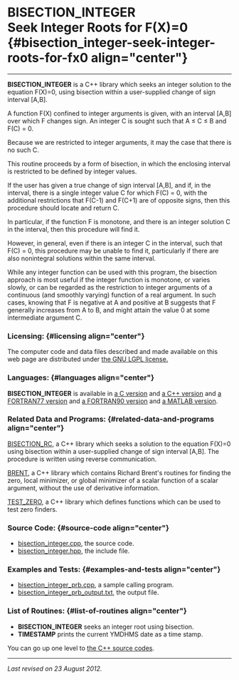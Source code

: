 BISECTION\_INTEGER\
Seek Integer Roots for F(X)=0 {#bisection_integer-seek-integer-roots-for-fx0 align="center"}
=============================

------------------------------------------------------------------------

**BISECTION\_INTEGER** is a C++ library which seeks an integer solution
to the equation F(X)=0, using bisection within a user-supplied change of
sign interval \[A,B\].

A function F(X) confined to integer arguments is given, with an interval
\[A,B\] over which F changes sign. An integer C is sought such that A ≤
C ≤ B and F(C) = 0.

Because we are restricted to integer arguments, it may the case that
there is no such C.

This routine proceeds by a form of bisection, in which the enclosing
interval is restricted to be defined by integer values.

If the user has given a true change of sign interval \[A,B\], and if, in
the interval, there is a single integer value C for which F(C) = 0, with
the additional restrictions that F(C-1) and F(C+1) are of opposite
signs, then this procedure should locate and return C.

In particular, if the function F is monotone, and there is an integer
solution C in the interval, then this procedure will find it.

However, in general, even if there is an integer C in the interval, such
that F(C) = 0, this procedure may be unable to find it, particularly if
there are also nonintegral solutions within the same interval.

While any integer function can be used with this program, the bisection
approach is most useful if the integer function is monotone, or varies
slowly, or can be regarded as the restriction to integer arguments of a
continuous (and smoothly varying) function of a real argument. In such
cases, knowing that F is negative at A and positive at B suggests that F
generally increases from A to B, and might attain the value 0 at some
intermediate argument C.

### Licensing: {#licensing align="center"}

The computer code and data files described and made available on this
web page are distributed under [the GNU LGPL
license.](../../txt/gnu_lgpl.txt)

### Languages: {#languages align="center"}

**BISECTION\_INTEGER** is available in [a C
version](../../c_src/bisection_integer/bisection_integer.html) and [a
C++ version](../../cpp_src/bisection_integer/bisection_integer.html) and
[a FORTRAN77
version](../../f77_src/bisection_integer/bisection_integer.html) and [a
FORTRAN90 version](../../f_src/bisection_integer/bisection_integer.html)
and [a MATLAB
version](../../m_src/bisection_integer/bisection_integer.html).

### Related Data and Programs: {#related-data-and-programs align="center"}

[BISECTION\_RC](../../cpp_src/bisection_rc/bisection_rc.html), a C++
library which seeks a solution to the equation F(X)=0 using bisection
within a user-supplied change of sign interval \[A,B\]. The procedure is
written using reverse communication.

[BRENT](../../cpp_src/brent/brent.html), a C++ library which contains
Richard Brent's routines for finding the zero, local minimizer, or
global minimizer of a scalar function of a scalar argument, without the
use of derivative information.

[TEST\_ZERO](../../cpp_src/test_zero/test_zero.html), a C++ library
which defines functions which can be used to test zero finders.

### Source Code: {#source-code align="center"}

-   [bisection\_integer.cpp](bisection_integer.cpp), the source code.
-   [bisection\_integer.hpp](bisection_integer.hpp), the include file.

### Examples and Tests: {#examples-and-tests align="center"}

-   [bisection\_integer\_prb.cpp](bisection_integer_prb.cpp), a sample
    calling program.
-   [bisection\_integer\_prb\_output.txt](bisection_integer_prb_output.txt),
    the output file.

### List of Routines: {#list-of-routines align="center"}

-   **BISECTION\_INTEGER** seeks an integer root using bisection.
-   **TIMESTAMP** prints the current YMDHMS date as a time stamp.

You can go up one level to [the C++ source codes](../cpp_src.html).

------------------------------------------------------------------------

*Last revised on 23 August 2012.*

